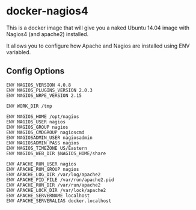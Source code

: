 # docker-nagios4

This is a docker image that will give you a naked Ubuntu 14.04 image with
Nagios4 (and apache2) installed.

It allows you to configure how Apache and Nagios are installed using ENV
variabled.

## Config Options

```docker
ENV NAGIOS_VERSION 4.0.8
ENV NAGIOS_PLUGINS_VERSION 2.0.3
ENV NAGIOS_NRPE_VERSION 2.15

ENV WORK_DIR /tmp

ENV NAGIOS_HOME /opt/nagios
ENV NAGIOS_USER nagios
ENV NAGIOS_GROUP nagios
ENV NAGIOS_CMDGROUP nagioscmd
ENV NAGIOSADMIN_USER nagiosadmin
ENV NAGIOSADMIN_PASS nagios
ENV NAGIOS_TIMEZONE US/Eastern
ENV NAGIOS_WEB_DIR $NAGIOS_HOME/share

ENV APACHE_RUN_USER nagios
ENV APACHE_RUN_GROUP nagios
ENV APACHE_LOG_DIR /var/log/apache2
ENV APACHE_PID_FILE /var/run/apache2.pid
ENV APACHE_RUN_DIR /var/run/apache2
ENV APACHE_LOCK_DIR /var/lock/apache2
ENV APACHE_SERVERNAME localhost
ENV APACHE_SERVERALIAS docker.localhost
```
